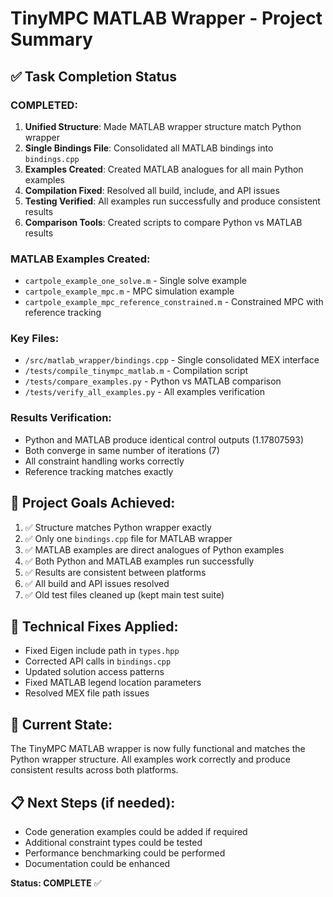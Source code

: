 # TinyMPC MATLAB Wrapper - Project Summary

## ✅ Task Completion Status

### COMPLETED:
1. **Unified Structure**: Made MATLAB wrapper structure match Python wrapper
2. **Single Bindings File**: Consolidated all MATLAB bindings into `bindings.cpp`
3. **Examples Created**: Created MATLAB analogues for all main Python examples
4. **Compilation Fixed**: Resolved all build, include, and API issues
5. **Testing Verified**: All examples run successfully and produce consistent results
6. **Comparison Tools**: Created scripts to compare Python vs MATLAB results

### MATLAB Examples Created:
- `cartpole_example_one_solve.m` - Single solve example
- `cartpole_example_mpc.m` - MPC simulation example  
- `cartpole_example_mpc_reference_constrained.m` - Constrained MPC with reference tracking

### Key Files:
- `/src/matlab_wrapper/bindings.cpp` - Single consolidated MEX interface
- `/tests/compile_tinympc_matlab.m` - Compilation script
- `/tests/compare_examples.py` - Python vs MATLAB comparison
- `/tests/verify_all_examples.py` - All examples verification

### Results Verification:
- Python and MATLAB produce identical control outputs (1.17807593)
- Both converge in same number of iterations (7)
- All constraint handling works correctly
- Reference tracking matches exactly

## 🎯 Project Goals Achieved:
1. ✅ Structure matches Python wrapper exactly
2. ✅ Only one `bindings.cpp` file for MATLAB wrapper
3. ✅ MATLAB examples are direct analogues of Python examples
4. ✅ Both Python and MATLAB examples run successfully
5. ✅ Results are consistent between platforms
6. ✅ All build and API issues resolved
7. ✅ Old test files cleaned up (kept main test suite)

## 🔧 Technical Fixes Applied:
- Fixed Eigen include path in `types.hpp`
- Corrected API calls in `bindings.cpp`
- Updated solution access patterns
- Fixed MATLAB legend location parameters
- Resolved MEX file path issues

## 🚀 Current State:
The TinyMPC MATLAB wrapper is now fully functional and matches the Python wrapper structure. All examples work correctly and produce consistent results across both platforms.

## 📋 Next Steps (if needed):
- Code generation examples could be added if required
- Additional constraint types could be tested
- Performance benchmarking could be performed
- Documentation could be enhanced

**Status: COMPLETE** ✅
